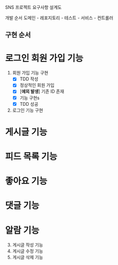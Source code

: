 SNS 프로젝트 요구사항 설계도

개발 순서
도메인 - 레포지토리 - 테스트 - 서비스 - 컨트롤러

## 구현 순서

# 로그인 회원 가입 기능

1. 회원 가입 기능 구현
   -[x] TDD 작성 
   -[x] 정상적인 회원 가입
   -[x] [**예외 발생**] 기존 ID 존재 
   -[x] 기능 구현s
   -[x] TDD 성공
2. 로그인 기능 구현


# 게시글 기능

# 피드 목록 기능

# 좋아요 기능

# 댓글 기능

# 알람 기능



3. 게시글 작성 기능
4. 게시글 수정 기능
5. 게시글 삭제 기능